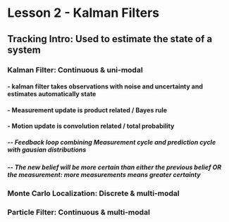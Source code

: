 # Lesson 2 - Kalman Filters

## Tracking Intro: Used to estimate the state of a system
### Kalman Filter: Continuous & uni-modal
#### - kalman filter takes observations with noise and uncertainty and estimates automatically state
#### - Measurement update is product related / Bayes rule
#### - Motion update is convolution related / total probability
##### -- Feedback loop combining Measurement cycle and prediction cycle with gausian distributions
##### -- The new belief will be more certain than either the previous belief OR the measurement: more measurements means greater certainty

####
### Monte Carlo Localization: Discrete & multi-modal

####
### Particle Filter: Continuous & multi-modal 
